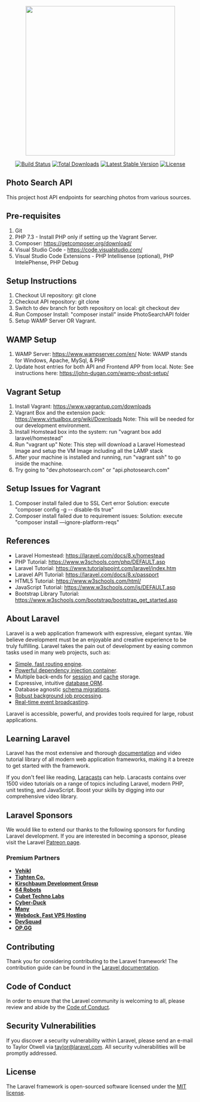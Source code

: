 <p align="center"><a href="https://laravel.com" target="_blank"><img src="https://raw.githubusercontent.com/laravel/art/master/logo-lockup/5%20SVG/2%20CMYK/1%20Full%20Color/laravel-logolockup-cmyk-red.svg" width="400"></a></p>

<p align="center">
<a href="https://travis-ci.org/laravel/framework"><img src="https://travis-ci.org/laravel/framework.svg" alt="Build Status"></a>
<a href="https://packagist.org/packages/laravel/framework"><img src="https://img.shields.io/packagist/dt/laravel/framework" alt="Total Downloads"></a>
<a href="https://packagist.org/packages/laravel/framework"><img src="https://img.shields.io/packagist/v/laravel/framework" alt="Latest Stable Version"></a>
<a href="https://packagist.org/packages/laravel/framework"><img src="https://img.shields.io/packagist/l/laravel/framework" alt="License"></a>
</p>

## Photo Search API
This project host API endpoints for searching photos from various sources.

## Pre-requisites
1. Git
2. PHP 7.3 - Install PHP only if setting up the Vagrant Server.
3. Composer: https://getcomposer.org/download/
4. Visual Studio Code - https://code.visualstudio.com/
5. Visual Studio Code Extensions - PHP Intellisense (optional), PHP IntelePhense, PHP Debug

## Setup Instructions

1. Checkout UI repository: git clone <repository name>
2. Checkout API repository: git clone <repository name>
3. Switch to dev branch for both repository on local: git checkout dev
4. Run Composer Install: "composer install" inside PhotoSearchAPI folder
5. Setup WAMP Server OR Vagrant.


## WAMP Setup
1.  WAMP Server: https://www.wampserver.com/en/
    Note: WAMP stands for Windows, Apache, MySql, & PHP
2. Update host entries for both API and Frontend APP from local. 
    Note: See instructions here: https://john-dugan.com/wamp-vhost-setup/ 

## Vagrant Setup

1. Install Vagrant: https://www.vagrantup.com/downloads
2. Vagrant Box and the extension pack: https://www.virtualbox.org/wiki/Downloads 
    Note: This will be needed for our development environment.
3. Install Homstead box into the system: run "vagrant box add laravel/homestead"
4. Run "vagrant up"
    Note: This step will download a Laravel Homestead Image and setup the VM Image including all the LAMP stack
5. After your machine is installed and running, run "vagrant ssh" to go inside the machine.
6. Try going to "dev.photosearch.com" or "api.photosearch.com"

## Setup Issues for Vagrant

1. Composer install failed due to SSL Cert error
   Solution: execute "composer config -g -- disable-tls true"
2. Composer install failed due to requirement issues:
   Solution: execute "composer install —ignore-platform-reqs"


## References

- Laravel Homestead: https://laravel.com/docs/8.x/homestead	
- PHP Tutorial: https://www.w3schools.com/php/DEFAULT.asp	
- Laravel Tutorial: https://www.tutorialspoint.com/laravel/index.htm	
- Laravel API Tutorial: https://laravel.com/docs/8.x/passport	
- HTML5 Tutorial: https://www.w3schools.com/html/	
- JavaScript Tutorial: https://www.w3schools.com/js/DEFAULT.asp	
- Bootstrap Library Tutorial: https://www.w3schools.com/bootstrap/bootstrap_get_started.asp

## About Laravel

Laravel is a web application framework with expressive, elegant syntax. We believe development must be an enjoyable and creative experience to be truly fulfilling. Laravel takes the pain out of development by easing common tasks used in many web projects, such as:

- [Simple, fast routing engine](https://laravel.com/docs/routing).
- [Powerful dependency injection container](https://laravel.com/docs/container).
- Multiple back-ends for [session](https://laravel.com/docs/session) and [cache](https://laravel.com/docs/cache) storage.
- Expressive, intuitive [database ORM](https://laravel.com/docs/eloquent).
- Database agnostic [schema migrations](https://laravel.com/docs/migrations).
- [Robust background job processing](https://laravel.com/docs/queues).
- [Real-time event broadcasting](https://laravel.com/docs/broadcasting).

Laravel is accessible, powerful, and provides tools required for large, robust applications.

## Learning Laravel

Laravel has the most extensive and thorough [documentation](https://laravel.com/docs) and video tutorial library of all modern web application frameworks, making it a breeze to get started with the framework.

If you don't feel like reading, [Laracasts](https://laracasts.com) can help. Laracasts contains over 1500 video tutorials on a range of topics including Laravel, modern PHP, unit testing, and JavaScript. Boost your skills by digging into our comprehensive video library.

## Laravel Sponsors

We would like to extend our thanks to the following sponsors for funding Laravel development. If you are interested in becoming a sponsor, please visit the Laravel [Patreon page](https://patreon.com/taylorotwell).

### Premium Partners

- **[Vehikl](https://vehikl.com/)**
- **[Tighten Co.](https://tighten.co)**
- **[Kirschbaum Development Group](https://kirschbaumdevelopment.com)**
- **[64 Robots](https://64robots.com)**
- **[Cubet Techno Labs](https://cubettech.com)**
- **[Cyber-Duck](https://cyber-duck.co.uk)**
- **[Many](https://www.many.co.uk)**
- **[Webdock, Fast VPS Hosting](https://www.webdock.io/en)**
- **[DevSquad](https://devsquad.com)**
- **[OP.GG](https://op.gg)**

## Contributing

Thank you for considering contributing to the Laravel framework! The contribution guide can be found in the [Laravel documentation](https://laravel.com/docs/contributions).

## Code of Conduct

In order to ensure that the Laravel community is welcoming to all, please review and abide by the [Code of Conduct](https://laravel.com/docs/contributions#code-of-conduct).

## Security Vulnerabilities

If you discover a security vulnerability within Laravel, please send an e-mail to Taylor Otwell via [taylor@laravel.com](mailto:taylor@laravel.com). All security vulnerabilities will be promptly addressed.

## License

The Laravel framework is open-sourced software licensed under the [MIT license](https://opensource.org/licenses/MIT).
